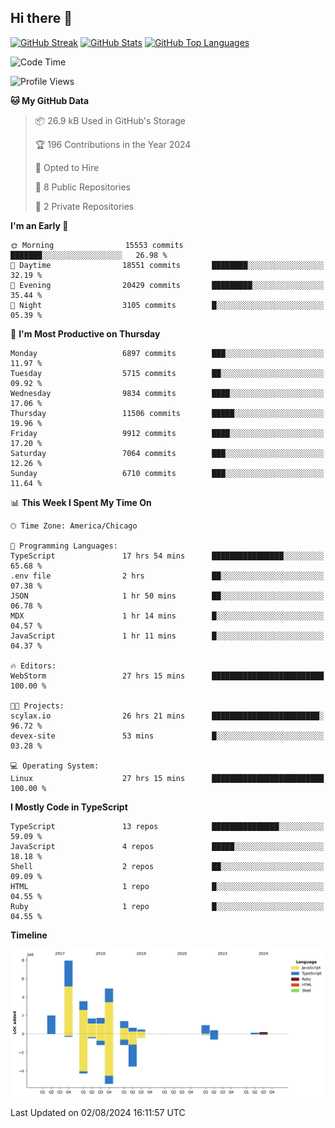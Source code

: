 ## Hi there 👋

<!--
- 🔭 I’m currently working on ...
- 🌱 I’m currently learning ...
- 👯 I’m looking to collaborate on ...
- 🤔 I’m looking for help with ...
- 💬 Ask me about ...
- 📫 How to reach me: ...
- 😄 Pronouns: ...
- ⚡ Fun fact: ...
-->

[![GitHub Streak](https://github-readme-streak-stats.herokuapp.com?user=jameswlane&theme=tokyonight)](https://git.io/streak-stats)
[![GitHub Stats](https://github-readme-stats.vercel.app/api?username=jameswlane&show_icons=true&theme=tokyonight)](https://github-readme-stats.vercel.app)
[![GitHub Top Languages](https://github-readme-stats.vercel.app/api/top-langs?username=jameswlane&show_icons=true&locale=en&layout=compact&theme=tokyonight)](https://github-readme-stats.vercel.app)


<!--START_SECTION:waka-->
![Code Time](http://img.shields.io/badge/Code%20Time-27%20hrs%2015%20mins-blue)

![Profile Views](http://img.shields.io/badge/Profile%20Views-78-blue)

**🐱 My GitHub Data** 

> 📦 26.9 kB Used in GitHub's Storage 
 > 
> 🏆 196 Contributions in the Year 2024
 > 
> 💼 Opted to Hire
 > 
> 📜 8 Public Repositories 
 > 
> 🔑 2 Private Repositories 
 > 
**I'm an Early 🐤** 

```text
🌞 Morning                15553 commits       ███████░░░░░░░░░░░░░░░░░░   26.98 % 
🌆 Daytime                18551 commits       ████████░░░░░░░░░░░░░░░░░   32.19 % 
🌃 Evening                20429 commits       █████████░░░░░░░░░░░░░░░░   35.44 % 
🌙 Night                  3105 commits        █░░░░░░░░░░░░░░░░░░░░░░░░   05.39 % 
```
📅 **I'm Most Productive on Thursday** 

```text
Monday                   6897 commits        ███░░░░░░░░░░░░░░░░░░░░░░   11.97 % 
Tuesday                  5715 commits        ██░░░░░░░░░░░░░░░░░░░░░░░   09.92 % 
Wednesday                9834 commits        ████░░░░░░░░░░░░░░░░░░░░░   17.06 % 
Thursday                 11506 commits       █████░░░░░░░░░░░░░░░░░░░░   19.96 % 
Friday                   9912 commits        ████░░░░░░░░░░░░░░░░░░░░░   17.20 % 
Saturday                 7064 commits        ███░░░░░░░░░░░░░░░░░░░░░░   12.26 % 
Sunday                   6710 commits        ███░░░░░░░░░░░░░░░░░░░░░░   11.64 % 
```


📊 **This Week I Spent My Time On** 

```text
🕑︎ Time Zone: America/Chicago

💬 Programming Languages: 
TypeScript               17 hrs 54 mins      ████████████████░░░░░░░░░   65.68 % 
.env file                2 hrs               ██░░░░░░░░░░░░░░░░░░░░░░░   07.38 % 
JSON                     1 hr 50 mins        ██░░░░░░░░░░░░░░░░░░░░░░░   06.78 % 
MDX                      1 hr 14 mins        █░░░░░░░░░░░░░░░░░░░░░░░░   04.57 % 
JavaScript               1 hr 11 mins        █░░░░░░░░░░░░░░░░░░░░░░░░   04.37 % 

🔥 Editors: 
WebStorm                 27 hrs 15 mins      █████████████████████████   100.00 % 

🐱‍💻 Projects: 
scylax.io                26 hrs 21 mins      ████████████████████████░   96.72 % 
devex-site               53 mins             █░░░░░░░░░░░░░░░░░░░░░░░░   03.28 % 

💻 Operating System: 
Linux                    27 hrs 15 mins      █████████████████████████   100.00 % 
```

**I Mostly Code in TypeScript** 

```text
TypeScript               13 repos            ███████████████░░░░░░░░░░   59.09 % 
JavaScript               4 repos             █████░░░░░░░░░░░░░░░░░░░░   18.18 % 
Shell                    2 repos             ██░░░░░░░░░░░░░░░░░░░░░░░   09.09 % 
HTML                     1 repo              █░░░░░░░░░░░░░░░░░░░░░░░░   04.55 % 
Ruby                     1 repo              █░░░░░░░░░░░░░░░░░░░░░░░░   04.55 % 
```



**Timeline**

![Lines of Code chart](https://raw.githubusercontent.com/jameswlane/jameswlane/main/assets/bar_graph.png)


 Last Updated on 02/08/2024 16:11:57 UTC
<!--END_SECTION:waka-->
